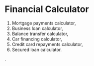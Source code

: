 # Financial Calculator
1. Mortgage payments calculator,
2. Business loan calculator,
3. Balance transfer calculator,
4. Car financing calculator,
5. Credit card repayments calculator,
6. Secured loan calculator.

 
 .

